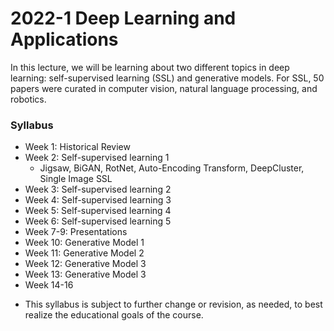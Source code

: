# 2022-1 Deep Learning and Applications

In this lecture, we will be learning about two different topics in deep learning: self-supervised learning (SSL) and generative models. For SSL, 50 papers were curated in computer vision, natural language processing, and robotics. 

### Syllabus
- Week 1: Historical Review
- Week 2: Self-supervised learning 1
  - Jigsaw, BiGAN, RotNet, Auto-Encoding Transform, DeepCluster, Single Image SSL
- Week 3: Self-supervised learning 2
- Week 4: Self-supervised learning 3
- Week 5: Self-supervised learning 4
- Week 6: Self-supervised learning 5
- Week 7-9: Presentations
- Week 10: Generative Model 1
- Week 11: Generative Model 2
- Week 12: Generative Model 3
- Week 13: Generative Model 3
- Week 14-16

* This syllabus is subject to further change or revision, as needed, to best realize the educational goals of the course.
